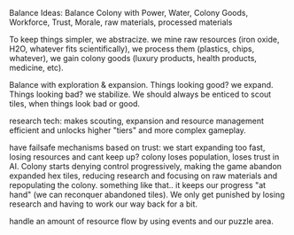 Balance Ideas:
Balance Colony with Power, Water, Colony Goods, Workforce, Trust, Morale, raw materials, processed materials

To keep things simpler, we abstracize.
we mine raw resources (iron oxide, H2O, whatever fits scientifically), we process them (plastics, chips, whatever), we gain colony goods (luxury products, health products, medicine, etc).

Balance with exploration & expansion. Things looking good? we expand. Things looking bad? we stabilize. We should always be enticed to scout tiles, when things look bad or good.

research tech: makes scouting, expansion and resource management efficient and unlocks higher "tiers" and more complex gameplay.

have failsafe mechanisms based on trust: we start expanding too fast, losing resources and cant keep up? colony loses population, loses trust in AI. Colony starts denying control progressively, making the game abandon expanded hex tiles, reducing research and focusing on raw materials and repopulating the colony. something like that.. it keeps our progress "at hand" (we can reconquer abandoned tiles). We only get punished by losing research and having to work our way back for a bit.

handle an amount of resource flow by using events and our puzzle area.